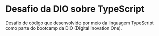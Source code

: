 # Desafio da DIO sobre TypeScript

Desafio de código que desenvolvido por meio da linguagem TypeScript como parte do bootcamp da DIO (Digital Inovation One). 